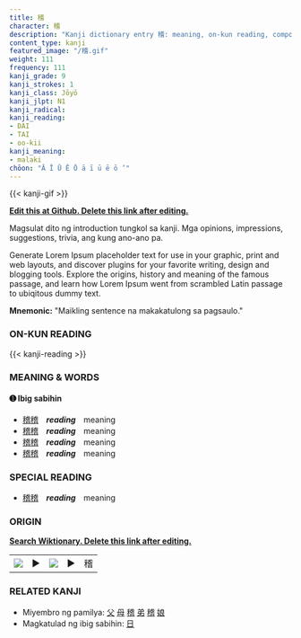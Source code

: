 ```yaml
---
title: 稽
character: 稽
description: "Kanji dictionary entry 稽: meaning, on-kun reading, compounds, origin, related kanji"
content_type: kanji
featured_image: "/稽.gif"
weight: 111
frequency: 111
kanji_grade: 9
kanji_strokes: 1
kanji_class: Jōyō
kanji_jlpt: N1
kanji_radical: 
kanji_reading: 
- DAI
- TAI
- oo-kii
kanji_meaning:
- malaki
chōon: "Ā Ī Ū Ē Ō ā ī ū ē ō ’"
---
```

[//]: # (Don't edit the line below. Kanji animated GIF code is automatically generated.)
{{< kanji-gif >}}

[//]: # (Edit below this line.)

**[Edit this at Github. Delete this link after editing.](https://github.com/tim0g/tim/tree/main/content/kanji/稽/index.md)**

Magsulat dito ng introduction tungkol sa kanji. Mga opinions, impressions, suggestions, trivia, ang kung ano-ano pa.

Generate Lorem Ipsum placeholder text for use in your graphic, print and web layouts, and discover plugins for your favorite writing, design and blogging tools. Explore the origins, history and meaning of the famous passage, and learn how Lorem Ipsum went from scrambled Latin passage to ubiqitous dummy text.
 
**Mnemonic:** "Maikling sentence na makakatulong sa pagsaulo."

### ON-KUN READING

[//]: # (Don't edit the line below. ON-KUN READING code is automatically generated.)
{{< kanji-reading >}}

### MEANING & WORDS

#### ➊ **Ibig sabihin**
  - [稽](../稽)[稽](../稽)　***reading***　meaning
  - [稽](../稽)[稽](../稽)　***reading***　meaning
  - [稽](../稽)[稽](../稽)　***reading***　meaning
  - [稽](../稽)[稽](../稽)　***reading***　meaning

### SPECIAL READING
  - [稽](../稽)[稽](../稽)　***reading***　meaning

### ORIGIN

**[Search Wiktionary. Delete this link after editing.](https://wiktionary.org/wiki/稽)**
<table class="kanji-table"><tr><td>
<img src="60px-稽-bronze.svg.png">
</td><td>▶</td><td>
<img src="60px-稽-oracle.svg.png">
</td><td>▶</td>
<td class="kanji-origin">稽</td>
</tr></table>

### RELATED KANJI
- Miyembro ng pamilya: [父](../父) [母](../母) [稽](../稽) [弟](../弟) [稽](../稽) [娘](../娘)
- Magkatulad ng ibig sabihin: [日](../日)
